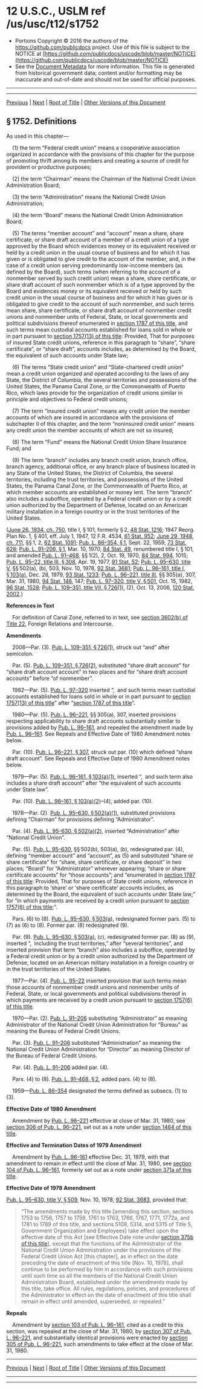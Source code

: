 ---
---

# 12 U.S.C., USLM ref /us/usc/t12/s1752

* Portions Copyright © 2016 the authors of the https://github.com/publicdocs project.
  Use of this file is subject to the NOTICE at [https://github.com/publicdocs/uscode/blob/master/NOTICE](https://github.com/publicdocs/uscode/blob/master/NOTICE)
* See the [Document Metadata](././../../../../..//README.md) for more information.
  This file is generated from historical government data; content and/or formatting may be inaccurate and out-of-date and should not be used for official purposes.

----------
----------

[Previous](./../../../../..//us/usc/t12/ch14/schI/m__us_usc_t12_ch14_schI.md) | [Next](./../../../../..//us/usc/t12/ch14/schI/m__us_usc_t12_s1752a.md) | [Root of Title](./../../../../../) | [Other Versions of this Document](https://publicdocs.github.io/go/links?ns=uslm&ref=%2Fus%2Fusc%2Ft12%2Fs1752)

## § 1752. Definitions

As used in this chapter—

    (1) the term “Federal credit union” means a cooperative association organized in accordance with the provisions of this chapter for the purpose of promoting thrift among its members and creating a source of credit for provident or productive purposes;

    (2) the term “Chairman” means the Chairman of the National Credit Union Administration Board;

    (3) the term “Administration” means the National Credit Union Administration;

    (4) the term “Board” means the National Credit Union Administration Board;

    (5) The terms “member account” and “account” mean a share, share certificate, or share draft account of a member of a credit union of a type approved by the Board which evidences money or its equivalent received or held by a credit union in the usual course of business and for which it has given or is obligated to give credit to the account of the member, and, in the case of a credit union serving predominantly low-income members (as defined by the Board), such terms (when referring to the account of a nonmember served by such credit union) mean a share, share certificate, or share draft account of such nonmember which is of a type approved by the Board and evidences money or its equivalent received or held by such credit union in the usual course of business and for which it has given or is obligated to give credit to the account of such nonmember, and such terms mean share, share certificate, or share draft account of nonmember credit unions and nonmember units of Federal, State, or local governments and political subdivisions thereof enumerated in [section 1787 of this title][/us/usc/t12/s1787], and such terms mean custodial accounts established for loans sold in whole or in part pursuant to [section 1757(13) of this title][/us/usc/t12/s1757/13]: Provided, That for purposes of insured State credit unions, reference in this paragraph to “share”, “share certificate”, or “share draft”, accounts includes, as determined by the Board, the equivalent of such accounts under State law;

    (6) The terms “State credit union” and “State-chartered credit union” mean a credit union organized and operated according to the laws of any State, the District of Columbia, the several territories and possessions of the United States, the Panama Canal Zone, or the Commonwealth of Puerto Rico, which laws provide for the organization of credit unions similar in principle and objectives to Federal credit unions;

    (7) The term “insured credit union” means any credit union the member accounts of which are insured in accordance with the provisions of subchapter II of this chapter, and the term “noninsured credit union” means any credit union the member accounts of which are not so insured;

    (8) The term “Fund” means the National Credit Union Share Insurance Fund; and

    (9) The term “branch” includes any branch credit union, branch office, branch agency, additional office, or any branch place of business located in any State of the United States, the District of Columbia, the several territories, including the trust territories, and possessions of the United States, the Panama Canal Zone, or the Commonwealth of Puerto Rico, at which member accounts are established or money lent. The term “branch” also includes a suboffice, operated by a Federal credit union or by a credit union authorized by the Department of Defense, located on an American military installation in a foreign country or in the trust territories of the United States.

([June 26, 1934, ch. 750][/us/act/1934-06-26/ch750], title I, § 101, formerly § 2, [48 Stat. 1216][/us/stat/48/1216]; 1947 Reorg. Plan No. 1, § 401, eff. July 1, 1947, 12 F.R. 4534, [61 Stat. 952][/us/stat/61/952]; [June 29, 1948, ch. 711][/us/act/1948-06-29/ch711], §§ 1, 2, [62 Stat. 1091][/us/stat/62/1091]; [Pub. L. 86–354, § 1][/us/pl/86/354/s1], Sept. 22, 1959, [73 Stat. 628][/us/stat/73/628]; [Pub. L. 91–206, § 1][/us/pl/91/206/s1], Mar. 10, 1970, [84 Stat. 49][/us/stat/84/49], renumbered title I, § 101, and amended [Pub. L. 91–468][/us/pl/91/468], §§ 1(2), 2, Oct. 19, 1970, [84 Stat. 994][/us/stat/84/994], 1015; [Pub. L. 95–22, title III, § 308][/us/pl/95/22/s308], Apr. 19, 1977, [91 Stat. 52][/us/stat/91/52]; [Pub. L. 95–630, title V][/us/pl/95/630], §§ 502(a), (b), 503, Nov. 10, 1978, [92 Stat. 3681][/us/stat/92/3681]; [Pub. L. 96–161, title I, § 103(a)][/us/pl/96/161/s103/a], Dec. 28, 1979, [93 Stat. 1233][/us/stat/93/1233]; [Pub. L. 96–221, title III][/us/pl/96/221], §§ 305(a), 307, Mar. 31, 1980, [94 Stat. 146][/us/stat/94/146], 147; [Pub. L. 97–320, title V, § 501][/us/pl/97/320/s501], Oct. 15, 1982, [96 Stat. 1528][/us/stat/96/1528]; [Pub. L. 109–351, title VII, § 726(1)][/us/pl/109/351/s726/1], (2), Oct. 13, 2006, [120 Stat. 2002][/us/stat/120/2002].)

 __References in Text__ 

    For definition of Canal Zone, referred to in text, see [section 3602(b) of Title 22][/us/usc/t22/s3602/b], Foreign Relations and Intercourse.

 __Amendments__ 

    2006—Par. (3). [Pub. L. 109–351, § 726(1)][/us/pl/109/351/s726/1], struck out “and” after semicolon.

    Par. (5). [Pub. L. 109–351, § 726(2)][/us/pl/109/351/s726/2], substituted “share draft account” for “share draft account account” in two places and for “share draft account accounts” before “of nonmember”.

    1982—Par. (5). [Pub. L. 97–320][/us/pl/97/320] inserted “, and such terms mean custodial accounts established for loans sold in whole or in part pursuant to [section 1757(13) of this title][/us/usc/t12/s1757/13]” after “[section 1787 of this title][/us/usc/t12/s1787]”.

    1980—Par. (5). [Pub. L. 96–221][/us/pl/96/221], §§ 305(a), 307, inserted provisions respecting applicability to share draft accounts substantially similar to provisions added by [Pub. L. 96–161][/us/pl/96/161], and repealed the amendment made by [Pub. L. 96–161][/us/pl/96/161]. See Repeals and Effective Date of 1980 Amendment notes below.

    Par. (10). [Pub. L. 96–221, § 307][/us/pl/96/221/s307], struck out par. (10) which defined “share draft account”. See Repeals and Effective Date of 1980 Amendment notes below.

    1979—Par. (5). [Pub. L. 96–161, § 103(a)(1)][/us/pl/96/161/s103/a/1], inserted “, and such term also includes a share draft account” after “the equivalent of such accounts under State law”.

    Par. (10). [Pub. L. 96–161, § 103(a)(2)][/us/pl/96/161/s103/a/2]–(4), added par. (10).

    1978—Par. (2). [Pub. L. 95–630, § 502(a)(1)][/us/pl/95/630/s502/a/1], substituted provisions defining “Chairman” for provisions defining “Administrator”.

    Par. (4). [Pub. L. 95–630, § 502(a)(2)][/us/pl/95/630/s502/a/2], inserted “Administration” after “National Credit Union”.

    Par. (5). [Pub. L. 95–630][/us/pl/95/630], §§ 502(b), 503(a), (b), redesignated par. (4), defining “member account” and “account”, as (5) and substituted “share or share certificate” for “share, share certificate, or share deposit” in two places; “Board” for “Administrator” wherever appearing; “share or share certificate accounts” for “those accounts”; and “enumerated in [section 1787 of this title][/us/usc/t12/s1787]: Provided, That for purposes of State credit unions, reference in this paragraph to ‘share’ or ‘share certificate’ accounts includes, as determined by the Board, the equivalent of such accounts under State law;” for “in which payments are received by a credit union pursuant to [section 1757(6) of this title][/us/usc/t12/s1757/6];”.

    Pars. (6) to (8). [Pub. L. 95–630, § 503(a)][/us/pl/95/630/s503/a], redesignated former pars. (5) to (7) as (6) to (8). Former par. (8) redesignated (9).

    Par. (9). [Pub. L. 95–630, § 503(a)][/us/pl/95/630/s503/a], (c), redesignated former par. (8) as (9), inserted “, including the trust territories,” after “several territories”, and inserted provision that term “branch” also includes a suboffice, operated by a Federal credit union or by a credit union authorized by the Department of Defense, located on an American military installation in a foreign country or in the trust territories of the United States.

    1977—Par. (4). [Pub. L. 95–22][/us/pl/95/22] inserted provision that such terms mean those accounts of nonmember credit unions and nonmember units of Federal, State, or local governments and political subdivisions thereof in which payments are received by a credit union pursuant to [section 1757(6) of this title][/us/usc/t12/s1757/6].

    1970—Par. (2). [Pub. L. 91–206][/us/pl/91/206] substituting “Administrator” as meaning Administrator of the National Credit Union Administration for “Bureau” as meaning the Bureau of Federal Credit Unions.

    Par. (3). [Pub. L. 91–206][/us/pl/91/206] substituted “Administration” as meaning the National Credit Union Administration for “Director” as meaning Director of the Bureau of Federal Credit Unions.

    Par. (4). [Pub. L. 91–206][/us/pl/91/206] added par. (4).

    Pars. (4) to (8). [Pub. L. 91–468, § 2][/us/pl/91/468/s2], added pars. (4) to (8).

    1959—[Pub. L. 86–354][/us/pl/86/354] designated the terms defined as subsecs. (1) to (3).

 __Effective Date of 1980 Amendment__ 

    Amendment by [Pub. L. 96–221][/us/pl/96/221] effective at close of Mar. 31, 1980, see [section 306 of Pub. L. 96–221][/us/pl/96/221/s306], set out as a note under [section 1464 of this title][/us/usc/t12/s1464].

 __Effective and Termination Dates of 1979 Amendment__ 

    Amendment by [Pub. L. 96–161][/us/pl/96/161] effective Dec. 31, 1979, with that amendment to remain in effect until the close of Mar. 31, 1980, see [section 104 of Pub. L. 96–161][/us/pl/96/161/s104], formerly set out as a note under [section 371a of this title][/us/usc/t12/s371a].

 __Effective Date of 1978 Amendment__ 

[Pub. L. 95–630, title V, § 509][/us/pl/95/630/s509], Nov. 10, 1978, [92 Stat. 3683][/us/stat/92/3683], provided that: 

> “The amendments made by this title \[amending this section, sections 1753 to 1756, 1757 to 1759, 1761 to 1763, 1766, 1767, 1771, 1772a, and 1781 to 1789 of this title, and sections 5108, 5314, and 5315 of Title 5, Government Organization and Employees\] take effect upon the effective date of this Act \[see Effective Date note under [section 375b of this title][/us/usc/t12/s375b]\], except that the functions of the Administrator of the National Credit Union Administration under the provisions of the Federal Credit Union Act \[this chapter\], as in effect on the date preceding the date of enactment of this title \[Nov. 10, 1978\], shall continue to be performed by him in accordance with such provisions until such time as all the members of the National Credit Union Administration Board, established under the amendments made by this title, take office. All rules, regulations, policies, and procedures of the Administrator in effect on the date of enactment of this title shall remain in effect until amended, superseded, or repealed.”

 __Repeals__ 

    Amendment by [section 103 of Pub. L. 96–161][/us/pl/96/161/s103], cited as a credit to this section, was repealed at the close of Mar. 31, 1980, by [section 307 of Pub. L. 96–221][/us/pl/96/221/s307], and substantially identical provisions were enacted by [section 305 of Pub. L. 96–221][/us/pl/96/221/s305], such amendments to take effect at the close of Mar. 31, 1980.

----------

[Previous](./../../../../..//us/usc/t12/ch14/schI/m__us_usc_t12_ch14_schI.md) | [Next](./../../../../..//us/usc/t12/ch14/schI/m__us_usc_t12_s1752a.md) | [Root of Title](./../../../../../) | [Other Versions of this Document](https://publicdocs.github.io/go/links?ns=uslm&ref=%2Fus%2Fusc%2Ft12%2Fs1752)

----------
----------

[/us/usc/t12/s1787]: https://publicdocs.github.io/go/links?ns=uslm&ref=%2Fus%2Fusc%2Ft12%2Fs1787
[/us/usc/t12/s1757/13]: https://publicdocs.github.io/go/links?ns=uslm&ref=%2Fus%2Fusc%2Ft12%2Fs1757%2F13
[/us/act/1934-06-26/ch750]: https://publicdocs.github.io/go/links?ns=uslm&ref=%2Fus%2Fact%2F1934-06-26%2Fch750
[/us/stat/48/1216]: https://publicdocs.github.io/go/links?ns=uslm&ref=%2Fus%2Fstat%2F48%2F1216
[/us/stat/61/952]: https://publicdocs.github.io/go/links?ns=uslm&ref=%2Fus%2Fstat%2F61%2F952
[/us/act/1948-06-29/ch711]: https://publicdocs.github.io/go/links?ns=uslm&ref=%2Fus%2Fact%2F1948-06-29%2Fch711
[/us/stat/62/1091]: https://publicdocs.github.io/go/links?ns=uslm&ref=%2Fus%2Fstat%2F62%2F1091
[/us/pl/86/354/s1]: https://publicdocs.github.io/go/links?ns=uslm&ref=%2Fus%2Fpl%2F86%2F354%2Fs1
[/us/stat/73/628]: https://publicdocs.github.io/go/links?ns=uslm&ref=%2Fus%2Fstat%2F73%2F628
[/us/pl/91/206/s1]: https://publicdocs.github.io/go/links?ns=uslm&ref=%2Fus%2Fpl%2F91%2F206%2Fs1
[/us/stat/84/49]: https://publicdocs.github.io/go/links?ns=uslm&ref=%2Fus%2Fstat%2F84%2F49
[/us/pl/91/468]: https://publicdocs.github.io/go/links?ns=uslm&ref=%2Fus%2Fpl%2F91%2F468
[/us/stat/84/994]: https://publicdocs.github.io/go/links?ns=uslm&ref=%2Fus%2Fstat%2F84%2F994
[/us/pl/95/22/s308]: https://publicdocs.github.io/go/links?ns=uslm&ref=%2Fus%2Fpl%2F95%2F22%2Fs308
[/us/stat/91/52]: https://publicdocs.github.io/go/links?ns=uslm&ref=%2Fus%2Fstat%2F91%2F52
[/us/pl/95/630]: https://publicdocs.github.io/go/links?ns=uslm&ref=%2Fus%2Fpl%2F95%2F630
[/us/stat/92/3681]: https://publicdocs.github.io/go/links?ns=uslm&ref=%2Fus%2Fstat%2F92%2F3681
[/us/pl/96/161/s103/a]: https://publicdocs.github.io/go/links?ns=uslm&ref=%2Fus%2Fpl%2F96%2F161%2Fs103%2Fa
[/us/stat/93/1233]: https://publicdocs.github.io/go/links?ns=uslm&ref=%2Fus%2Fstat%2F93%2F1233
[/us/pl/96/221]: https://publicdocs.github.io/go/links?ns=uslm&ref=%2Fus%2Fpl%2F96%2F221
[/us/stat/94/146]: https://publicdocs.github.io/go/links?ns=uslm&ref=%2Fus%2Fstat%2F94%2F146
[/us/pl/97/320/s501]: https://publicdocs.github.io/go/links?ns=uslm&ref=%2Fus%2Fpl%2F97%2F320%2Fs501
[/us/stat/96/1528]: https://publicdocs.github.io/go/links?ns=uslm&ref=%2Fus%2Fstat%2F96%2F1528
[/us/pl/109/351/s726/1]: https://publicdocs.github.io/go/links?ns=uslm&ref=%2Fus%2Fpl%2F109%2F351%2Fs726%2F1
[/us/stat/120/2002]: https://publicdocs.github.io/go/links?ns=uslm&ref=%2Fus%2Fstat%2F120%2F2002
[/us/usc/t22/s3602/b]: https://publicdocs.github.io/go/links?ns=uslm&ref=%2Fus%2Fusc%2Ft22%2Fs3602%2Fb
[/us/pl/109/351/s726/1]: https://publicdocs.github.io/go/links?ns=uslm&ref=%2Fus%2Fpl%2F109%2F351%2Fs726%2F1
[/us/pl/109/351/s726/2]: https://publicdocs.github.io/go/links?ns=uslm&ref=%2Fus%2Fpl%2F109%2F351%2Fs726%2F2
[/us/pl/97/320]: https://publicdocs.github.io/go/links?ns=uslm&ref=%2Fus%2Fpl%2F97%2F320
[/us/usc/t12/s1757/13]: https://publicdocs.github.io/go/links?ns=uslm&ref=%2Fus%2Fusc%2Ft12%2Fs1757%2F13
[/us/usc/t12/s1787]: https://publicdocs.github.io/go/links?ns=uslm&ref=%2Fus%2Fusc%2Ft12%2Fs1787
[/us/pl/96/221]: https://publicdocs.github.io/go/links?ns=uslm&ref=%2Fus%2Fpl%2F96%2F221
[/us/pl/96/161]: https://publicdocs.github.io/go/links?ns=uslm&ref=%2Fus%2Fpl%2F96%2F161
[/us/pl/96/161]: https://publicdocs.github.io/go/links?ns=uslm&ref=%2Fus%2Fpl%2F96%2F161
[/us/pl/96/221/s307]: https://publicdocs.github.io/go/links?ns=uslm&ref=%2Fus%2Fpl%2F96%2F221%2Fs307
[/us/pl/96/161/s103/a/1]: https://publicdocs.github.io/go/links?ns=uslm&ref=%2Fus%2Fpl%2F96%2F161%2Fs103%2Fa%2F1
[/us/pl/96/161/s103/a/2]: https://publicdocs.github.io/go/links?ns=uslm&ref=%2Fus%2Fpl%2F96%2F161%2Fs103%2Fa%2F2
[/us/pl/95/630/s502/a/1]: https://publicdocs.github.io/go/links?ns=uslm&ref=%2Fus%2Fpl%2F95%2F630%2Fs502%2Fa%2F1
[/us/pl/95/630/s502/a/2]: https://publicdocs.github.io/go/links?ns=uslm&ref=%2Fus%2Fpl%2F95%2F630%2Fs502%2Fa%2F2
[/us/pl/95/630]: https://publicdocs.github.io/go/links?ns=uslm&ref=%2Fus%2Fpl%2F95%2F630
[/us/usc/t12/s1787]: https://publicdocs.github.io/go/links?ns=uslm&ref=%2Fus%2Fusc%2Ft12%2Fs1787
[/us/usc/t12/s1757/6]: https://publicdocs.github.io/go/links?ns=uslm&ref=%2Fus%2Fusc%2Ft12%2Fs1757%2F6
[/us/pl/95/630/s503/a]: https://publicdocs.github.io/go/links?ns=uslm&ref=%2Fus%2Fpl%2F95%2F630%2Fs503%2Fa
[/us/pl/95/630/s503/a]: https://publicdocs.github.io/go/links?ns=uslm&ref=%2Fus%2Fpl%2F95%2F630%2Fs503%2Fa
[/us/pl/95/22]: https://publicdocs.github.io/go/links?ns=uslm&ref=%2Fus%2Fpl%2F95%2F22
[/us/usc/t12/s1757/6]: https://publicdocs.github.io/go/links?ns=uslm&ref=%2Fus%2Fusc%2Ft12%2Fs1757%2F6
[/us/pl/91/206]: https://publicdocs.github.io/go/links?ns=uslm&ref=%2Fus%2Fpl%2F91%2F206
[/us/pl/91/206]: https://publicdocs.github.io/go/links?ns=uslm&ref=%2Fus%2Fpl%2F91%2F206
[/us/pl/91/206]: https://publicdocs.github.io/go/links?ns=uslm&ref=%2Fus%2Fpl%2F91%2F206
[/us/pl/91/468/s2]: https://publicdocs.github.io/go/links?ns=uslm&ref=%2Fus%2Fpl%2F91%2F468%2Fs2
[/us/pl/86/354]: https://publicdocs.github.io/go/links?ns=uslm&ref=%2Fus%2Fpl%2F86%2F354
[/us/pl/96/221]: https://publicdocs.github.io/go/links?ns=uslm&ref=%2Fus%2Fpl%2F96%2F221
[/us/pl/96/221/s306]: https://publicdocs.github.io/go/links?ns=uslm&ref=%2Fus%2Fpl%2F96%2F221%2Fs306
[/us/usc/t12/s1464]: https://publicdocs.github.io/go/links?ns=uslm&ref=%2Fus%2Fusc%2Ft12%2Fs1464
[/us/pl/96/161]: https://publicdocs.github.io/go/links?ns=uslm&ref=%2Fus%2Fpl%2F96%2F161
[/us/pl/96/161/s104]: https://publicdocs.github.io/go/links?ns=uslm&ref=%2Fus%2Fpl%2F96%2F161%2Fs104
[/us/usc/t12/s371a]: https://publicdocs.github.io/go/links?ns=uslm&ref=%2Fus%2Fusc%2Ft12%2Fs371a
[/us/pl/95/630/s509]: https://publicdocs.github.io/go/links?ns=uslm&ref=%2Fus%2Fpl%2F95%2F630%2Fs509
[/us/stat/92/3683]: https://publicdocs.github.io/go/links?ns=uslm&ref=%2Fus%2Fstat%2F92%2F3683
[/us/usc/t12/s375b]: https://publicdocs.github.io/go/links?ns=uslm&ref=%2Fus%2Fusc%2Ft12%2Fs375b
[/us/pl/96/161/s103]: https://publicdocs.github.io/go/links?ns=uslm&ref=%2Fus%2Fpl%2F96%2F161%2Fs103
[/us/pl/96/221/s307]: https://publicdocs.github.io/go/links?ns=uslm&ref=%2Fus%2Fpl%2F96%2F221%2Fs307
[/us/pl/96/221/s305]: https://publicdocs.github.io/go/links?ns=uslm&ref=%2Fus%2Fpl%2F96%2F221%2Fs305


